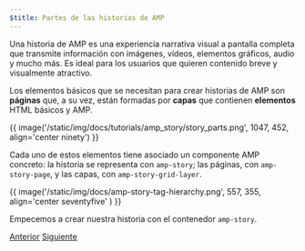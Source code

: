 ```yaml
---
$title: Partes de las historias de AMP
---
```


Una historia de AMP es una experiencia narrativa visual a pantalla completa que transmite información con imágenes, vídeos, elementos gráficos, audio y mucho más. Es ideal para los usuarios que quieren contenido breve y visualmente atractivo.  

Los elementos básicos que se necesitan para crear historias de AMP son **páginas** que, a su vez, están formadas por **capas** que contienen **elementos** HTML básicos y AMP.

{{ image('/static/img/docs/tutorials/amp_story/story_parts.png', 1047, 452, align='center ninety') }}

Cada uno de estos elementos tiene asociado un componente AMP concreto: la historia se representa con `amp-story`; las páginas, con `amp-story-page`, y las capas, con `amp-story-grid-layer`.

{{ image('/static/img/docs/amp-story-tag-hierarchy.png', 557, 355, align='center seventyfive' ) }}

Empecemos a crear nuestra historia con el contenedor `amp-story`.

<div class="prev-next-buttons">
  <a class="button prev-button" href="{{g.doc('/content/amp-dev/documentation/guides-and-tutorials/start/visual_story/setting_up.md', locale=doc.locale).url.path}}"><span class="arrow-prev">Anterior</span></a>
  <a class="button next-button" href="{{g.doc('/content/amp-dev/documentation/guides-and-tutorials/start/visual_story/start_story.md', locale=doc.locale).url.path}}"><span class="arrow-next">Siguiente</span></a>
</div>
